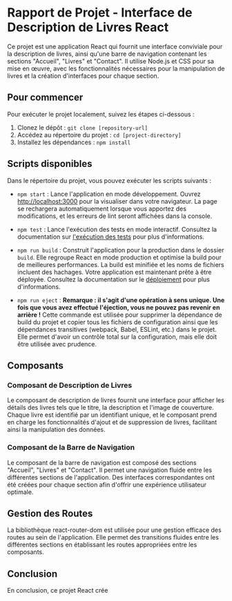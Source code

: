 # Rapport de Projet - Interface de Description de Livres React

Ce projet est une application React qui fournit une interface conviviale pour la description de livres, ainsi qu'une barre de navigation contenant les sections "Accueil", "Livres" et "Contact". Il utilise Node.js et CSS pour sa mise en œuvre, avec les fonctionnalités nécessaires pour la manipulation de livres et la création d'interfaces pour chaque section.

## Pour commencer

Pour exécuter le projet localement, suivez les étapes ci-dessous :

1. Clonez le dépôt : `git clone [repository-url]`
2. Accédez au répertoire du projet : `cd [project-directory]`
3. Installez les dépendances : `npm install`

## Scripts disponibles

Dans le répertoire du projet, vous pouvez exécuter les scripts suivants :

- `npm start` : Lance l'application en mode développement. Ouvrez [http://localhost:3000](http://localhost:3000) pour la visualiser dans votre navigateur. La page se rechargera automatiquement lorsque vous apportez des modifications, et les erreurs de lint seront affichées dans la console.

- `npm test` : Lance l'exécution des tests en mode interactif. Consultez la documentation sur [l'exécution des tests](https://facebook.github.io/create-react-app/docs/running-tests) pour plus d'informations.

- `npm run build` : Construit l'application pour la production dans le dossier `build`. Elle regroupe React en mode production et optimise la build pour de meilleures performances. La build est minifiée et les noms de fichiers incluent des hachages. Votre application est maintenant prête à être déployée. Consultez la documentation sur le [déploiement](https://facebook.github.io/create-react-app/docs/deployment) pour plus d'informations.

- `npm run eject` : **Remarque : il s'agit d'une opération à sens unique. Une fois que vous avez effectué l'éjection, vous ne pouvez pas revenir en arrière !** Cette commande est utilisée pour supprimer la dépendance de build du projet et copier tous les fichiers de configuration ainsi que les dépendances transitives (webpack, Babel, ESLint, etc.) dans le projet. Elle permet d'avoir un contrôle total sur la configuration, mais elle doit être utilisée avec prudence.

## Composants

### Composant de Description de Livres

Le composant de description de livres fournit une interface pour afficher les détails des livres tels que le titre, la description et l'image de couverture. Chaque livre est identifié par un identifiant unique, et le composant prend en charge les fonctionnalités d'ajout et de suppression de livres, facilitant ainsi la manipulation des données.

### Composant de la Barre de Navigation

Le composant de la barre de navigation est composé des sections "Accueil", "Livres" et "Contact". Il permet une navigation fluide entre les différentes sections de l'application. Des interfaces correspondantes ont été créées pour chaque section afin d'offrir une expérience utilisateur optimale.

## Gestion des Routes

La bibliothèque react-router-dom est utilisée pour une gestion efficace des routes au sein de l'application. Elle permet des transitions fluides entre les différentes sections en établissant les routes appropriées entre les composants.

## Conclusion

En conclusion, ce projet React crée

